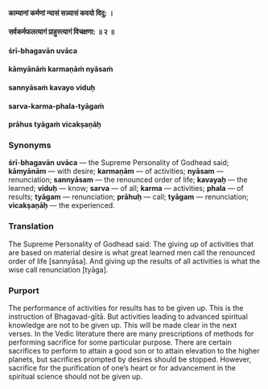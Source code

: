 #### काम्यानां कर्मणां न्यासं सन्न्यासं कवयो विदु: ।
#### सर्वकर्मफलत्यागं प्राहुस्त्यागं विचक्षणा: ॥ २ ॥

#### śrī-bhagavān uvāca
#### kāmyānāṁ karmaṇāṁ nyāsaṁ
#### sannyāsaṁ kavayo viduḥ
#### sarva-karma-phala-tyāgaṁ
#### prāhus tyāgaṁ vicakṣaṇāḥ

### Synonyms

**śrī**-**bhagavān** **uvāca** — the Supreme Personality of Godhead said; **kāmyānām** — with desire; **karmaṇām** — of activities; **nyāsam** — renunciation; **sannyāsam** — the renounced order of life; **kavayaḥ** — the learned; **viduḥ** — know; **sarva** — of all; **karma** — activities; **phala** — of results; **tyāgam** — renunciation; **prāhuḥ** — call; **tyāgam** — renunciation; **vicakṣaṇāḥ** — the experienced.

### Translation

The Supreme Personality of Godhead said: The giving up of activities that are based on material desire is what great learned men call the renounced order of life [sannyāsa]. And giving up the results of all activities is what the wise call renunciation [tyāga].

### Purport

The performance of activities for results has to be given up. This is the instruction of Bhagavad-gītā. But activities leading to advanced spiritual knowledge are not to be given up. This will be made clear in the next verses. In the Vedic literature there are many prescriptions of methods for performing sacrifice for some particular purpose. There are certain sacrifices to perform to attain a good son or to attain elevation to the higher planets, but sacrifices prompted by desires should be stopped. However, sacrifice for the purification of one’s heart or for advancement in the spiritual science should not be given up.